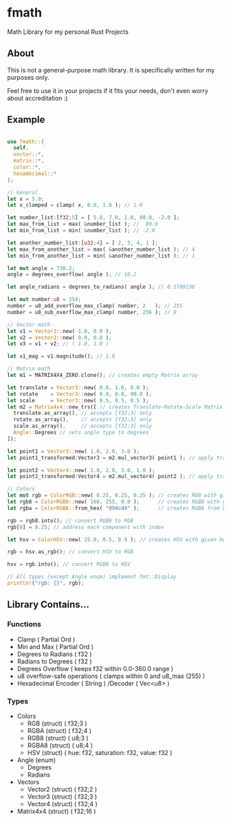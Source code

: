 # fmath
Math Library for my personal Rust Projects

## About

This is not a general-purpose math library. It is specifically written for my purposes only.

Feel free to use it in your projects if it fits your needs, don't even worry about accreditation :)

## Example
```rust

use fmath::{
  self,
  vector::*,
  matrix::*,
  color::*,
  hexadecimal::*
};

// General
let x = 5.0;
let x_clamped = clamp( x, 0.0, 1.0 ); // 1.0

let number_list:[f32;5] = [ 5.0, 7.0, 1.0, 80.0, -2.0 ];
let max_from_list = max( &number_list ); //  80.0
let min_from_list = min( &number_list ); // -2.0

let another_number_list:[u32;4] = [ 2, 3, 4, 1 ];
let max_from_another_list = max( &another_number_list ); // 4
let min_from_another_list = min( &another_number_list ); // 1

let mut angle = 730.2;
angle = degrees_overflow( angle ); // 10.2

let angle_radians = degrees_to_radians( angle ); // 0.1780236

let mut number:u8 = 254;
number = u8_add_overflow_max_clamp( number, 2   ); // 255
number = u8_sub_overflow_max_clamp( number, 256 ); // 0

// Vector math
let v1 = Vector2::new( 1.0, 0.0 );
let v2 = Vector2::new( 0.0, 0.0 );
let v3 = v1 + v2; // ( 1.0, 1.0 )

let v1_mag = v1.magnitude(); // 1.0

// Matrix math
let m1 = MATRIX4X4_ZERO.clone(); // creates empty Matrix array

let translate = Vector3::new( 0.0, 1.0, 0.0 );
let rotate    = Vector3::new( 0.0, 0.0, 90.0 );
let scale     = Vector3::new( 0.5, 0.5, 0.5 );
let m2 = Matrix4x4::new_trs([ // creates Translate-Rotate-Scale Matrix from Vector3's
  translate.as_array(), // accepts [f32;3] only
  rotate.as_array(),    // accepts [f32;3] only
  scale.as_array(),     // accepts [f32;3] only
  Angle::Degrees // sets angle type to degrees
]);

let point1 = Vector3::new( 1.0, 2.0, 3.0 );
let point1_transformed:Vector3 = m2.mul_vector3( point1 ); // apply transformation Matrix to Vector3

let point2 = Vector4::new( 1.0, 2.0, 3.0, 1.0 );
let point2_transformed:Vector4 = m2.mul_vector4( point2 ); // apply transformation Matrix to Vector4

// Colors
let mut rgb = ColorRGB::new( 0.25, 0.25, 0.25 ); // creates RGB with given f32's
let rgb8 = ColorRGB8::new( 160, 255, 0.0 );      // creates RGB8 with given u8's
let rgba = ColorRGBA::from_hex( "994cd4" );      // creates RGBA from hex, sets alpha to 1.0

rgb = rgb8.into(); // convert RGB8 to RGB
rgb[0] = 0.25; // address each component with index

let hsv = ColorHSV::new( 25.0, 0.5, 0.9 ); // creates HSV with given hue, saturation and value f32's

rgb = hsv.as_rgb(); // convert HSV to RGB

hsv = rgb.into(); // convert RGB8 to HSV

// All types (except Angle enum) implement fmt::Display
println!("rgb: {}", rgb);


```

## Library Contains...

### Functions

  - Clamp ( Partial Ord )
  - Min and Max ( Partial Ord )
  - Degrees to Radians ( f32 )
  - Radians to Degrees ( f32 )
  - Degrees Overflow ( keeps f32 within 0.0-360.0 range )
  - u8 overflow-safe operations ( clamps within 0 and u8_max (255) )
  - Hexadecimal Encoder ( String ) /Decoder ( Vec\<u8\> )

  ### Types

  - Colors
    - RGB   (struct) ( f32;3 )
    - RGBA  (struct) ( f32;4 )
    - RGB8  (struct) (  u8;3 )
    - RGBA8 (struct) (  u8;4 )
    - HSV   (struct) ( hue: f32, saturation: f32, value: f32 )
  - Angle (enum)
    - Degrees
    - Radians
  - Vectors
    - Vector2 (struct) ( f32;2 )
    - Vector3 (struct) ( f32;3 )
    - Vector4 (struct) ( f32;4 )
  - Matrix4x4 (struct) ( f32;16 )